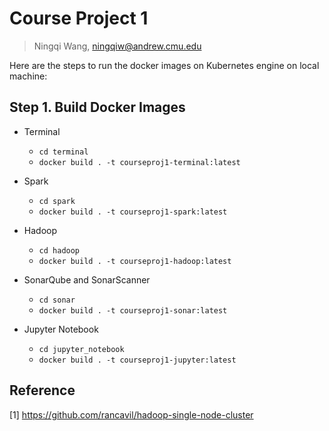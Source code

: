 # Course Project 1

> Ningqi Wang, ningqiw@andrew.cmu.edu



Here are the steps to run the docker images on Kubernetes engine on local machine:



## Step 1. Build Docker Images

* Terminal
  * `cd terminal`
  * `docker build . -t courseproj1-terminal:latest`
* Spark
  * `cd spark`
  * `docker build . -t courseproj1-spark:latest`
* Hadoop
  * `cd hadoop`
  * `docker build . -t courseproj1-hadoop:latest`

* SonarQube and SonarScanner
  * `cd sonar`
  * `docker build . -t courseproj1-sonar:latest`
* Jupyter Notebook
  * `cd jupyter_notebook`
  * `docker build . -t courseproj1-jupyter:latest`



## Reference

[1] https://github.com/rancavil/hadoop-single-node-cluster